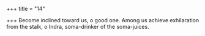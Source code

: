 +++
title = "14"

+++
Become inclined toward us, o good one. Among us achieve exhilaration  from the stalk,
o Indra, soma-drinker of the soma-juices.